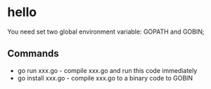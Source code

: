 # hello

You need set two global environment variable: GOPATH and GOBIN;

## Commands

* go run xxx.go - compile xxx.go and run this code immediately
* go install xxx.go - compile xxx.go to a binary code to GOBIN